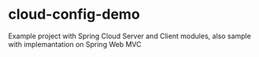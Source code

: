 # cloud-config-demo

Example project with Spring Cloud Server and Client modules, also sample with implemantation on Spring Web MVC

